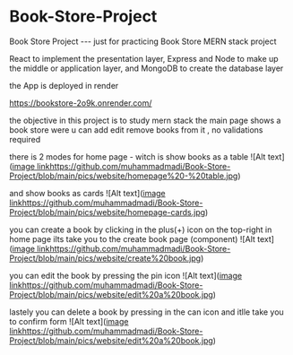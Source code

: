 # Book-Store-Project
Book Store Project --- just for practicing
Book Store MERN stack project

React to implement the presentation layer, Express and Node to make up the middle or application layer, and MongoDB to create the database layer

the App is deployed in render 

https://bookstore-2o9k.onrender.com/

the objective in this project is to study mern stack 
the main page shows a book store were u can add edit remove books from it , no validations required 

there is 2 modes for home page - witch is show books as a table 
![Alt text]([image link](https://github.com/muhammadmadi/Book-Store-Project/blob/main/pics/website/homepage%20-%20table.jpg)https://github.com/muhammadmadi/Book-Store-Project/blob/main/pics/website/homepage%20-%20table.jpg)

and show books as cards
![Alt text]([image link](https://github.com/muhammadmadi/Book-Store-Project/blob/main/pics/website/homepage-cards.jpg)https://github.com/muhammadmadi/Book-Store-Project/blob/main/pics/website/homepage-cards.jpg)

you can create a book by clicking in the plus(+) icon on the top-right in home page ilts take you to the create book page (component)
![Alt text]([image link](https://github.com/muhammadmadi/Book-Store-Project/blob/main/pics/website/create%20book.jpg)https://github.com/muhammadmadi/Book-Store-Project/blob/main/pics/website/create%20book.jpg)

you can edit the book by pressing the pin icon
![Alt text]([image link](https://github.com/muhammadmadi/Book-Store-Project/blob/main/pics/website/edit%20a%20book.jpg)https://github.com/muhammadmadi/Book-Store-Project/blob/main/pics/website/edit%20a%20book.jpg)

lastely you can delete a book by pressing in the can icon and itlle take you to confirm form
![Alt text]([image link](https://github.com/muhammadmadi/Book-Store-Project/blob/main/pics/website/edit%20a%20book.jpg)https://github.com/muhammadmadi/Book-Store-Project/blob/main/pics/website/edit%20a%20book.jpg)



